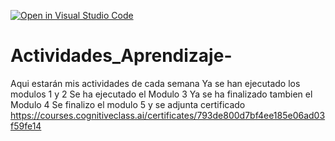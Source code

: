 [![Open in Visual Studio Code](https://classroom.github.com/assets/open-in-vscode-c66648af7eb3fe8bc4f294546bfd86ef473780cde1dea487d3c4ff354943c9ae.svg)](https://classroom.github.com/online_ide?assignment_repo_id=8478568&assignment_repo_type=AssignmentRepo)
# Actividades_Aprendizaje-
Aqui estarán mis actividades de cada semana
Ya se han ejecutado los modulos 1 y 2
Se ha ejecutado el Modulo 3
Ya se ha finalizado tambien el Modulo 4
Se finalizo el modulo 5 y se adjunta certificado
https://courses.cognitiveclass.ai/certificates/793de800d7bf4ee185e06ad03f59fe14